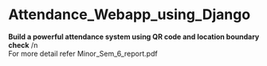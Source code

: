 # Attendance_Webapp_using_Django
**Build a powerful attendance system using QR code and location boundary check**
/n<br>For more detail refer Minor_Sem_6_report.pdf</br>
